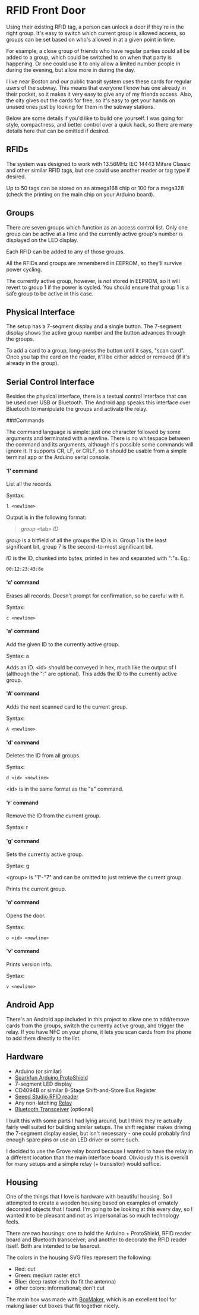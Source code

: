RFID Front Door
===============

Using their existing RFID tag, a person can unlock a door if they're in the
right group. It's easy to switch which current group is allowed access, so
groups can be set based on who's allowed in at a given point in time.

For example, a close group of friends who have regular parties could all be
added to a group, which could be switched to on when that party is happening.
Or one could use it to only allow a limited number people in during the
evening, but allow more in during the day.

I live near Boston and our public transit system uses these cards for regular
users of the subway. This means that everyone I know has one already in their
pocket, so it makes it very easy to give any of my friends access. Also, the
city gives out the cards for free, so it's easy to get your hands on unused
ones just by looking for them in the subway stations.

Below are some details if you'd like to build one yourself. I was going for
style, compactness, and better control over a quick hack, so there are many
details here that can be omitted if desired.

RFIDs
-----

The system was designed to work with 13.56MHz IEC 14443 Mifare Classic and
other similar RFID tags, but one could use another reader or tag type if
desired.

Up to 50 tags can be stored on an atmega168 chip or 100 for a mega328 (check
the printing on the main chip on your Arduino board).

Groups
------

There are seven groups which function as an access control list. Only one group
can be active at a time and the currently active group's number is displayed on
the LED display.

Each RFID can be added to any of those groups.

All the RFIDs and groups are remembered in EEPROM, so they'll survive power
cycling.

The currently active group, however, is *not* stored in EEPROM, so it will
revert to group 1 if the power is cycled. You should ensure that group 1 is a
safe group to be active in this case.

Physical Interface
------------------

The setup has a 7-segment display and a single button. The 7-segment display
shows the active group number and the button advances through the groups.

To add a card to a group, long-press the button until it says, "scan card".
Once you tap the card on the reader, it'll be either added or removed (if it's
already in the group).

Serial Control Interface
------------------------

Besides the physical interface, there is a textual control interface that can
be used over USB or Bluetooth. The Android app speaks this interface over
Bluetooth to manipulate the groups and activate the relay.


###Commands

The command language is simple: just one character followed by some arguments
and terminated with a newline. There is no whitespace between the command and
its arguments, although it's possible some commands will ignore it. It supports
CR, LF, or CRLF, so it should be usable from a simple terminal app or the
Arduino serial console.

#### 'l' command

List all the records.

Syntax: 

    l <newline>

Output is in the following format: 

> *group* &lt;tab> *ID*

*group* is a bitfield of all the groups the ID is in. Group 1 is the
least significant bit, group 7 is the second-to-most significant bit.

*ID* is the ID, chunked into bytes, printed in hex and separated with ":"s. Eg.:

    00:12:23:43:8e

#### 'c' command

Erases all records. Doesn't prompt for confirmation, so be careful with it.

Syntax:

    c <newline>

#### 'a' command

Add the given ID to the currently active group.

Syntax:
    a <id> <newline>

Adds an ID. &lt;id> should be conveyed in hex, much like the output of l
(although the ":" are optional). This adds the ID to the currently active
group.

#### 'A' command

Adds the next scanned card to the current group.

Syntax:

    A <newline>

#### 'd' command

Deletes the ID from all groups.

Syntax:

    d <id> <newline>

&lt;id> is in the same format as the "a" command.

#### 'r' command

Remove the ID from the current group.

Syntax:
    r <id> <newline>

#### 'g' command

Sets the currently active group.

Syntax:
    g <group> <newline>

&lt;group> is "1"-"7" and can be omitted to just retrieve the current group.

Prints the current group.

#### 'o' command

Opens the door.

Syntax:

    o <id> <newline>

#### 'v' command

Prints version info.

Syntax:

    v <newline>

Android App
-----------

There's an Android app included in this project to allow one to add/remove
cards from the groups, switch the currently active group, and trigger the
relay. If you have NFC on your phone, it lets you scan cards from the phone to
add them directly to the list.

Hardware
--------

* Arduino (or similar)
* [Sparkfun Arduino ProtoShield][protoshield]
* 7-segment LED display
* CD4094B or similar 8-Stage Shift-and-Store Bus Register
* [Seeed Studio RFID reader][rfidreader]
* Any non-latching [Relay][relay]
* [Bluetooth Transceiver][bluetooth] (optional)

I built this with some parts I had lying around, but I think they're actually
fairly well suited for building similar setups. The shift register makes
driving the 7-segment display easier, but isn't necessary - one could probably
find enough spare pins or use an LED driver or some such.

I decided to use the Grove relay board because I wanted to have the relay in a
different location than the main interface board. Obviously this is overkill
for many setups and a simple relay (+ transistor) would suffice.

Housing
-------

One of the things that I love is hardware with beautiful housing. So I
attempted to create a wooden housing based on examples of ornately decorated
objects that I found. I'm going to be looking at this every day, so I wanted it
to be pleasant and not as impersonal as so much technology feels.

There are two housings: one to hold the Arduino + ProtoShield, RFID reader
board and Bluetooth transceiver; and another to decorate the RFID reader
itself. Both are intended to be lasercut.

The colors in the housing SVG files represent the following:

* Red: cut
* Green: medium raster etch
* Blue: deep raster etch (to fit the antenna)
* other colors: informational; don't cut

The main box was made with [BoxMaker][], which is an excellent tool for making
laser cut boxes that fit together nicely.

[protoshield]: http://www.sparkfun.com/products/7914
[rfidreader]: http://www.seeedstudio.com/wiki/index.php?title=13.56Mhz_RFID_module_-_IOS/IEC_14443_type_a
[bluetooth]: http://www.sparkfun.com/products/9358
[relay]: https://www.seeedstudio.com/depot/grove-relay-p-769.html?cPath=156_160
[BoxMaker]: http://www.rahulbotics.com/personal-projects/boxmaker/

